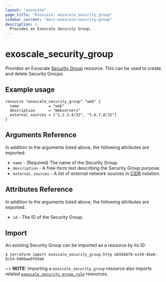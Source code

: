 ```yaml
---
layout: "exoscale"
page_title: "Exoscale: exoscale_security_group"
sidebar_current: "docs-exoscale-security-group"
description: |-
  Provides an Exoscale Security Group.
---
```


# exoscale\_security\_group

Provides an Exoscale [Security Group][sg-doc] resource. This can be used to create and delete Security Groups.


## Example usage

```hcl
resource "exoscale_security_group" "web" {
  name             = "web"
  description      = "Webservers"
  external_sources = ["1.2.3.4/32", "5.6.7.8/32"]
}
```


## Arguments Reference

In addition to the arguments listed above, the following attributes are exported:

* `name` - (Required) The name of the Security Group.
* `description` - A free-form text describing the Security Group purpose.
* `external_sources` - A list of external network sources in [CIDR][cidr] notation.


## Attributes Reference

In addition to the arguments listed above, the following attributes are exported:

* `id` - The ID of the Security Group.


## Import

An existing Security Group can be imported as a resource by its ID:

```console
$ terraform import exoscale_security_group.http eb556678-ec59-4be6-8c54-0406ae0f6da6
```

~> **NOTE:** Importing a `exoscale_security_group` resource also imports related [`exoscale_security_group_rule`][r-security_group_rule] resources.


[cidr]: https://en.wikipedia.org/wiki/Classless_Inter-Domain_Routing#CIDR_notatio
[r-security_group_rule]: ../resources/security_group_rule
[sg-doc]: https://community.exoscale.com/documentation/compute/security-groups/
